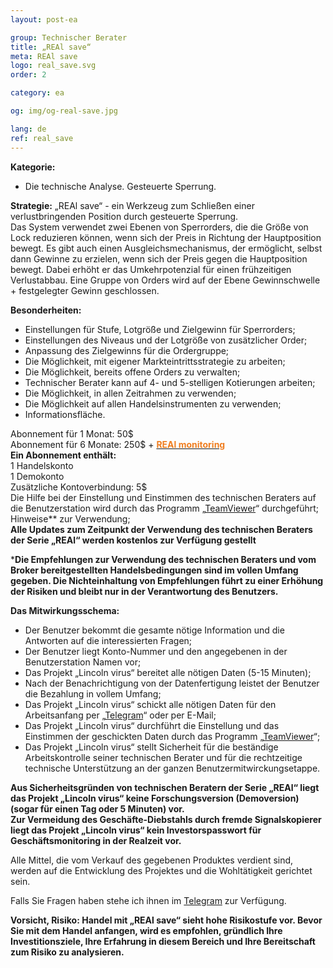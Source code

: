 ```yaml
---
layout: post-ea

group: Technischer Berater
title: „REAl save“
meta: REAl save
logo: real_save.svg
order: 2

category: ea

og: img/og-real-save.jpg

lang: de
ref: real_save
---
```


**Kategorie:**
  - Die technische Analyse. Gesteuerte Sperrung.  
  
**Strategie:**
„REAl save“ - ein Werkzeug zum Schließen einer verlustbringenden Position durch gesteuerte Sperrung.  
Das System verwendet zwei Ebenen von Sperrorders, die die Größe von Lock reduzieren können, wenn sich der Preis in Richtung der Hauptposition bewegt. Es gibt auch einen Ausgleichsmechanismus, der ermöglicht, selbst dann Gewinne zu erzielen, wenn sich der Preis gegen die Hauptposition bewegt. Dabei erhöht er das Umkehrpotenzial für einen frühzeitigen Verlustabbau. Eine Gruppe von Orders wird auf der Ebene Gewinnschwelle + festgelegter Gewinn geschlossen.  

**Besonderheiten:**
  - Einstellungen für Stufe, Lotgröße und Zielgewinn für Sperrorders;  
  - Einstellungen des Niveaus und der Lotgröße von zusätzlicher Order;  
  - Anpassung des Zielgewinns für die Ordergruppe;  
  - Die Möglichkeit, mit eigener Markteintrittsstrategie zu arbeiten;  
  - Die Möglichkeit, bereits offene Orders zu verwalten;  
  - Technischer Berater kann auf 4- und 5-stelligen Kotierungen arbeiten;
  - Die Möglichkeit, in allen Zeitrahmen zu verwenden;
  - Die Möglichkeit auf allen Handelsinstrumenten zu verwenden;
  - Informationsfläche.  
  
Abonnement für 1 Monat: 50$  
  Abonnement für 6 Monate: 250$ + **<a href="https://lincolnvirus.com/de/ea/real_monitoring.html" target="_blank"><span style="color:#f07e20">REAl monitoring</span></a>**  
  **Ein Abonnement enthält:**  
  1 Handelskonto  
  1 Demokonto  
  Zusätzliche Kontoverbindung: 5$  
  Die Hilfe bei der Einstellung und Einstimmen des technischen Beraters auf die Benutzerstation wird durch das Programm „<a href="https://www.teamviewer.com/" target="_blank">TeamViewer</a>“ durchgeführt;  
  Hinweise** zur Verwendung;  
  **Alle Updates zum Zeitpunkt der Verwendung des technischen Beraters der Serie „REAl“ werden kostenlos zur Verfügung gestellt**  
  
***Die Empfehlungen zur Verwendung des technischen Beraters und vom Broker bereitgestellten Handelsbedingungen sind im vollen Umfang gegeben. Die Nichteinhaltung von Empfehlungen führt zu einer Erhöhung der Risiken und bleibt nur in der Verantwortung des Benutzers.**  

**Das Mitwirkungsschema:**  

- Der Benutzer bekommt die gesamte nötige Information und die Antworten auf die interessierten Fragen;  
- Der Benutzer liegt Konto-Nummer und den angegebenen in der Benutzerstation Namen vor;  
- Das Projekt „Lincoln virus“ bereitet alle nötigen Daten (5-15 Minuten);  
- Nach der Benachrichtigung von der Datenfertigung leistet der Benutzer die Bezahlung in vollem Umfang;  
- Das Projekt „Lincoln virus“ schickt alle nötigen Daten für den Arbeitsanfang per „<a href="https://t.me/chutkoy" target="_blank">Telegram</a>“ oder per E-Mail;  
- Das Projekt „Lincoln virus“ durchführt die Einstellung und das Einstimmen der geschickten Daten durch das Programm „<a href="https://www.teamviewer.com/" target="_blank">TeamViewer</a>“;  
- Das Projekt „Lincoln virus“ stellt Sicherheit für die beständige Arbeitskontrolle seiner technischen Berater und für die rechtzeitige technische Unterstützung an der ganzen Benutzermitwirckungsetappe.  

**Aus Sicherheitsgründen von technischen Beratern der Serie „REAl“ liegt das Projekt „Lincoln virus“ keine Forschungsversion (Demoversion) (sogar für einen Tag oder 5 Minuten) vor.**  
**Zur Vermeidung des Geschäfte-Diebstahls durch fremde Signalskopierer liegt das Projekt „Lincoln virus“ kein Investorspasswort für Geschäftsmonitoring in der Realzeit vor.**  

Alle Mittel, die vom Verkauf des gegebenen Produktes verdient sind, werden auf die Entwicklung des Projektes und die Wohltätigkeit gerichtet sein.  

Falls Sie Fragen haben stehe ich ihnen im <a href="https://t.me/chutkoy" target="_blank">Telegram</a> zur Verfügung.  

**Vorsicht, Risiko: Handel mit „REAl save“ sieht hohe Risikostufe vor. Bevor Sie mit dem Handel anfangen, wird es empfohlen, gründlich Ihre Investitionsziele, Ihre Erfahrung in diesem Bereich und Ihre Bereitschaft zum Risiko zu analysieren.**
